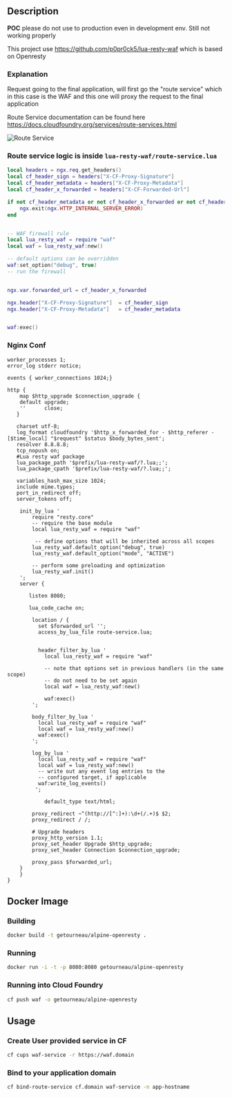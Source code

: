 
## Description

**POC** please do not use to production even in development env.
Still not working properly

This project use https://github.com/p0pr0ck5/lua-resty-waf which is based on Openresty


### Explanation
Request going to the final application, will first go the "route service" which in this case is the WAF and this one will 
proxy the request to the final application


Route Service documentation can be found here https://docs.cloudfoundry.org/services/route-services.html

![Route Service](https://docs.cloudfoundry.org/services/images/route-services-user-provided.png)

### Route service logic is inside `lua-resty-waf/route-service.lua`

```lua 
local headers = ngx.req.get_headers()
local cf_header_sign = headers["X-CF-Proxy-Signature"] 
local cf_header_metadata = headers["X-CF-Proxy-Metadata"] 
local cf_header_x_forwarded = headers["X-CF-Forwarded-Url"] 

if not cf_header_metadata or not cf_header_x_forwarded or not cf_header_sign  then
    ngx.exit(ngx.HTTP_INTERNAL_SERVER_ERROR)
end


-- WAF firewall rule
local lua_resty_waf = require "waf"
local waf = lua_resty_waf:new()

-- default options can be overridden
waf:set_option("debug", true)
-- run the firewall


ngx.var.forwarded_url = cf_header_x_forwarded

ngx.header["X-CF-Proxy-Signature"]  = cf_header_sign
ngx.header["X-CF-Proxy-Metadata"]   = cf_header_metadata


waf:exec()

```

### Nginx Conf
```nginx
worker_processes 1;
error_log stderr notice;

events { worker_connections 1024;}

http {
    map $http_upgrade $connection_upgrade {
    default upgrade;
    ''      close;
   }

   charset utf-8;
   log_format cloudfoundry '$http_x_forwarded_for - $http_referer - [$time_local] "$request" $status $body_bytes_sent';
   resolver 8.8.8.8;
   tcp_nopush on;
   #Lua resty waf package
   lua_package_path '$prefix/lua-resty-waf/?.lua;;';
   lua_package_cpath '$prefix/lua-resty-waf/?.lua;;';

   variables_hash_max_size 1024;
   include mime.types;
   port_in_redirect off;
   server_tokens off;

    init_by_lua '
        require "resty.core"
        -- require the base module
        local lua_resty_waf = require "waf"

         -- define options that will be inherited across all scopes
        lua_resty_waf.default_option("debug", true)
        lua_resty_waf.default_option("mode", "ACTIVE")

        -- perform some preloading and optimization
        lua_resty_waf.init()
    ';
    server {

       listen 8080;

       lua_code_cache on;
        
        location / {
          set $forwarded_url '';
          access_by_lua_file route-service.lua;


          header_filter_by_lua '
            local lua_resty_waf = require "waf"

            -- note that options set in previous handlers (in the same scope)
            -- do not need to be set again
            local waf = lua_resty_waf:new()

            waf:exec()
        ';

        body_filter_by_lua '
          local lua_resty_waf = require "waf"
          local waf = lua_resty_waf:new()
          waf:exec()
        ';
      
        log_by_lua '
          local lua_resty_waf = require "waf"
          local waf = lua_resty_waf:new()
          -- write out any event log entries to the
          -- configured target, if applicable
          waf:write_log_events()
         ';

            default_type text/html;
        
        proxy_redirect ~^(http://[^:]+):\d+(/.+)$ $2;
        proxy_redirect / /;

        # Upgrade headers
        proxy_http_version 1.1;
        proxy_set_header Upgrade $http_upgrade;
        proxy_set_header Connection $connection_upgrade;

        proxy_pass $forwarded_url;
    }
    }
}

```


## Docker Image 

### Building

```bash
docker build -t getourneau/alpine-openresty .
```

### Running
```bash
docker run -i -t -p 8080:8080 getourneau/alpine-openresty
```

### Running into Cloud Foundry
```bash
cf push waf -o getourneau/alpine-openresty
```

## Usage
### Create User provided service in CF
```bash
cf cups waf-service -r https://waf.domain
```

### Bind to your application domain
```bash
cf bind-route-service cf.domain waf-service -n app-hostname
```



